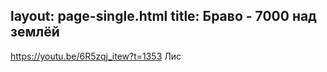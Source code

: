layout: page-single.html
title: Браво - 7000 над землёй
---

https://youtu.be/6R5zqj_itew?t=1353 Лис
